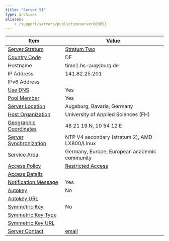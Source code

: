 ```yaml
---
title: "Server 51"
type: archives
aliases:
    - /support/servers/publictimeserver000051
---
```


| Item | Value |
| ----- | ----- |
| [Server Stratum](/support/servers/serverstratum) | [Stratum Two](/support/servers/stratumtwotimeservers) |
| [Country Code](/support/servers/countrycode) | DE |
| Hostname |  time1.hs-augsburg.de |
| IP Address |  141.82.25.201 |
| IPv6 Address | |
| [Use DNS](/support/servers/usedns) | Yes |
| [Pool Member](/support/servers/poolmember) | Yes |
| [Server Location](/support/servers/serverlocation) |  Augsburg, Bavaria, Germany |
| [Host Organization](/support/servers/hostorganization) |  University of Applied Sciences (FH) |
| [ Geographic Coordinates](/support/servers/geographiccoordinates) |  48 21 19 N, 10 54 12 E |
| [Server Synchronization](/support/servers/serversynchronization) |  NTP V4 secondary (stratum 2), AMD LX800/Linux  |
| [Service Area](/support/servers/servicearea) |  Germany, Europe, European academic community |
| [Access Policy](/support/servers/accesspolicy) | [Restricted Access](/support/servers/restrictedaccess) |
| [Access Details](/support/servers/accessdetails) |  |
| [Notification Message](/support/servers/notificationmessage) | Yes |
| [Autokey](/support/servers/autokey) | No |
| [Autokey URL](/support/servers/autokeyurl) | |
| [Symmetric Key](/support/servers/symmetrickey) | No |
| [Symmetric Key Type](/support/servers/symmetrickeytype) | |
| [Symmetric Key URL](/support/servers/symmetrickeyurl) | |
| [Server Contact](/support/servers/servercontact) | [email](mailto:RZservice@HS-Augsburg.de) |